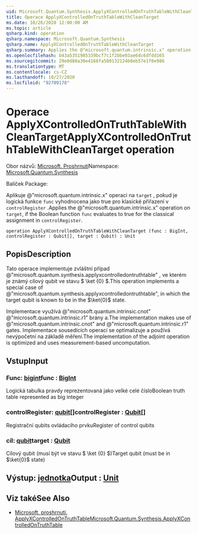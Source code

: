 ```yaml
---
uid: Microsoft.Quantum.Synthesis.ApplyXControlledOnTruthTableWithCleanTarget
title: Operace ApplyXControlledOnTruthTableWithCleanTarget
ms.date: 10/26/2020 12:00:00 AM
ms.topic: article
qsharp.kind: operation
qsharp.namespace: Microsoft.Quantum.Synthesis
qsharp.name: ApplyXControlledOnTruthTableWithCleanTarget
qsharp.summary: Applies the @"microsoft.quantum.intrinsic.x" operation on `target`, if the Boolean function `func` evaluates to true for the classical assignment in `controlRegister`.
ms.openlocfilehash: b43a5351985339bcf7c1f2bbe03ae6dc6dfdd165
ms.sourcegitcommit: 29e0d88a30e4166fa580132124b0eb57e1f0e986
ms.translationtype: MT
ms.contentlocale: cs-CZ
ms.lasthandoff: 10/27/2020
ms.locfileid: "92709178"
---
```

# <a name="applyxcontrolledontruthtablewithcleantarget-operation"></a><span data-ttu-id="27688-102">Operace ApplyXControlledOnTruthTableWithCleanTarget</span><span class="sxs-lookup"><span data-stu-id="27688-102">ApplyXControlledOnTruthTableWithCleanTarget operation</span></span>

<span data-ttu-id="27688-103">Obor názvů: [Microsoft. Proshrnutí](xref:Microsoft.Quantum.Synthesis)</span><span class="sxs-lookup"><span data-stu-id="27688-103">Namespace: [Microsoft.Quantum.Synthesis](xref:Microsoft.Quantum.Synthesis)</span></span>

<span data-ttu-id="27688-104">Balíček [](https://nuget.org/packages/)</span><span class="sxs-lookup"><span data-stu-id="27688-104">Package: [](https://nuget.org/packages/)</span></span>


<span data-ttu-id="27688-105">Aplikuje @"microsoft.quantum.intrinsic.x" operaci na `target` , pokud je logická funkce `func` vyhodnocena jako true pro klasické přiřazení v `controlRegister` .</span><span class="sxs-lookup"><span data-stu-id="27688-105">Applies the @"microsoft.quantum.intrinsic.x" operation on `target`, if the Boolean function `func` evaluates to true for the classical assignment in `controlRegister`.</span></span>

```qsharp
operation ApplyXControlledOnTruthTableWithCleanTarget (func : BigInt, controlRegister : Qubit[], target : Qubit) : Unit
```


## <a name="description"></a><span data-ttu-id="27688-106">Popis</span><span class="sxs-lookup"><span data-stu-id="27688-106">Description</span></span>

<span data-ttu-id="27688-107">Tato operace implementuje zvláštní případ @"microsoft.quantum.synthesis.applyxcontrolledontruthtable" , ve kterém je známý cílový qubit ve stavu $ \ket {0} $.</span><span class="sxs-lookup"><span data-stu-id="27688-107">This operation implements a special case of @"microsoft.quantum.synthesis.applyxcontrolledontruthtable", in which the target qubit is known to be in the $\ket{0}$ state.</span></span>

<span data-ttu-id="27688-108">Implementace využívá @"microsoft.quantum.intrinsic.cnot" @"microsoft.quantum.intrinsic.r1" brány a.</span><span class="sxs-lookup"><span data-stu-id="27688-108">The implementation makes use of @"microsoft.quantum.intrinsic.cnot" and @"microsoft.quantum.intrinsic.r1" gates.</span></span>  <span data-ttu-id="27688-109">Implementace sousedících operací se optimalizuje a používá nevýpočetní na základě měření.</span><span class="sxs-lookup"><span data-stu-id="27688-109">The implementation of the adjoint operation is optimized and uses measurement-based uncomputation.</span></span>

## <a name="input"></a><span data-ttu-id="27688-110">Vstup</span><span class="sxs-lookup"><span data-stu-id="27688-110">Input</span></span>

### <a name="func--bigint"></a><span data-ttu-id="27688-111">Func: [bigint](xref:microsoft.quantum.lang-ref.bigint)</span><span class="sxs-lookup"><span data-stu-id="27688-111">func : [BigInt](xref:microsoft.quantum.lang-ref.bigint)</span></span>

<span data-ttu-id="27688-112">Logická tabulka pravdy reprezentovaná jako velké celé číslo</span><span class="sxs-lookup"><span data-stu-id="27688-112">Boolean truth table represented as big integer</span></span>


### <a name="controlregister--qubit"></a><span data-ttu-id="27688-113">controlRegister: [qubit](xref:microsoft.quantum.lang-ref.qubit)[]</span><span class="sxs-lookup"><span data-stu-id="27688-113">controlRegister : [Qubit](xref:microsoft.quantum.lang-ref.qubit)[]</span></span>

<span data-ttu-id="27688-114">Registrační qubits ovládacího prvku</span><span class="sxs-lookup"><span data-stu-id="27688-114">Register of control qubits</span></span>


### <a name="target--qubit"></a><span data-ttu-id="27688-115">cíl: [qubit](xref:microsoft.quantum.lang-ref.qubit)</span><span class="sxs-lookup"><span data-stu-id="27688-115">target : [Qubit](xref:microsoft.quantum.lang-ref.qubit)</span></span>

<span data-ttu-id="27688-116">Cílový qubit (musí být ve stavu $ \ket {0} $)</span><span class="sxs-lookup"><span data-stu-id="27688-116">Target qubit (must be in $\ket{0}$ state)</span></span>



## <a name="output--unit"></a><span data-ttu-id="27688-117">Výstup: [jednotka](xref:microsoft.quantum.lang-ref.unit)</span><span class="sxs-lookup"><span data-stu-id="27688-117">Output : [Unit](xref:microsoft.quantum.lang-ref.unit)</span></span>



## <a name="see-also"></a><span data-ttu-id="27688-118">Viz také</span><span class="sxs-lookup"><span data-stu-id="27688-118">See Also</span></span>

- [<span data-ttu-id="27688-119">Microsoft. proshrnutí. ApplyXControlledOnTruthTable</span><span class="sxs-lookup"><span data-stu-id="27688-119">Microsoft.Quantum.Synthesis.ApplyXControlledOnTruthTable</span></span>](xref:Microsoft.Quantum.Synthesis.ApplyXControlledOnTruthTable)